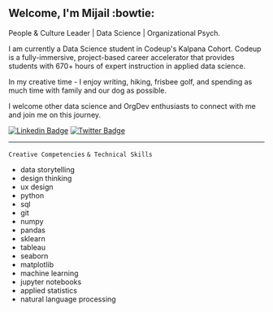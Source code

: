 ## Welcome, I'm Mijail :bowtie:
People & Culture Leader | Data Science | Organizational Psych. 

I am currently a Data Science student in Codeup's Kalpana Cohort. Codeup is a fully-immersive, project-based career accelerator that provides students with 670+ hours of expert instruction in applied data science. 

In my creative time - I enjoy writing, hiking, frisbee golf, and spending as much time with family and our dog as possible. 

I welcome other data science and OrgDev enthusiasts to connect with me and join me on this journey.


[![Linkedin Badge](https://img.shields.io/badge/-mijailmariano-blue?style=flat-square&logo=Linkedin&logoColor=white&link=https://www.linkedin.com/in/mijailmariano/)](https://www.linkedin.com/in/mijailmariano) [![Twitter Badge](https://img.shields.io/badge/-@mijail_mariano-1ca0f1?style=flat-square&labelColor=1ca0f1&logo=twitter&logoColor=white&link=https://twitter.com/mijail_mariano)](https://twitter.com/mijail_mariano)


----

``Creative Competencies`` ``& Technical Skills``

* data storytelling
* design thinking
* ux design
* python
* sql 
* git 
* numpy
* pandas
* sklearn
* tableau
* seaborn
* matplotlib
* machine learning
* jupyter notebooks
* applied statistics
* natural language processing


